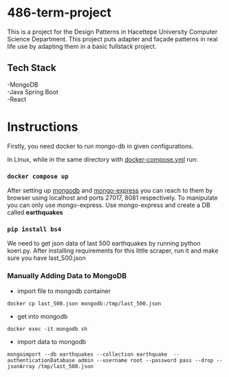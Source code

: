 # 486-term-project

This is a project for the Design Patterns in Hacettepe University Computer Science Department. This project puts adapter and façade patterns in real life use by adapting them in a basic fullstack project.

## Tech Stack
-MongoDB \
-Java Spring Boot \
-React 

# Instructions

Firstly, you need docker to run mongo-db in given configurations.

In Linux, while in the same directory with [docker-compose.yml](https://github.com/yavuzerenozer/486-term-project/blob/main/docker-compose.yml) run:

### `docker compose up`

After setting up [mongodb](http://localhost:27017) and [mongo-express](http://localhost:8081) you can reach to them by browser using localhost and ports 27017, 8081 respectively. To manipulate you can only use mongo-express. Use mongo-express and create a DB called **earthquakes**

### `pip install bs4`

We need to get json data of last 500 earthquakes by running python koeri.py. After installing requirements for this little scraper, run it and make sure you have last_500.json

### Manually Adding Data to MongoDB

 - import file to mongodb container

`docker cp last_500.json mongodb:/tmp/last_500.json`


- get into mongodb

`docker exec -it mongodb sh`


-  import data to mongodb

 `mongoimport --db earthquakes --collection earthquake  --authenticationDatabase admin --username root --password pass --drop --jsonArray /tmp/last_500.json`



